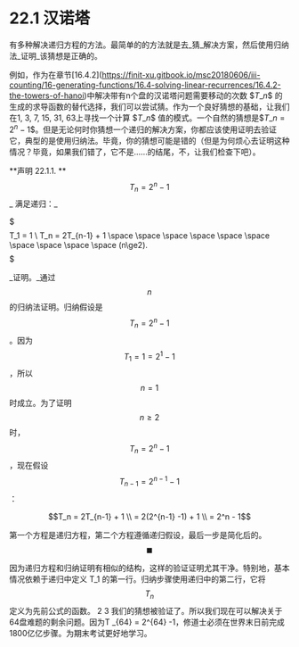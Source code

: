 # 22.1 汉诺塔

有多种解决递归方程的方法。最简单的的方法就是去\_猜\_解决方案，然后使用归纳法\_证明\_该猜想是正确的。

例如，作为在章节\[16.4.2]\(https://finit-xu.gitbook.io/msc20180606/iii-counting/16-generating-functions/16.4-solving-linear-recurrences/16.4.2-the-towers-of-hanoi)中解决带有n个盘的汉诺塔问题需要移动的次数 \$$T\_n\$$ 的生成的求导函数的替代选择，我们可以尝试猜。作为一个良好猜想的基础，让我们在1, 3, 7, 15, 31, 63上寻找一个计算 \$$T\_n\$$ 值的模式。一个自然的猜想是\$$T \_n = 2^n -1\$$。但是无论何时你猜想一个递归的解决方案，你都应该使用证明去验证它，典型的是使用归纳法。毕竟，你的猜想可能是错的（但是为何烦心去证明这种情况？毕竟，如果我们错了，它不是......的结尾，不，让我们检查下吧）。

\*\*声明 22.1.1. \*\*$$T _n = 2^n -1$$\_ 满足递归：\_

$$$ $$T_1 = 1  \\      T_n = 2T_{n-1} + 1  \space \space \space \space \space \space \space \space \space \space   (n\ge2).$$ $$$





\_证明。\_通过 $$n$$ 的归纳法证明。归纳假设是$$T _n = 2^n -1$$。因为$$T _1 = 1 = 2^1 -1$$，所以$$n = 1$$ 时成立。为了证明 $$n\ge2$$时，$$T _n = 2^n -1$$，现在假设$$T _{n-1} = 2^{n-1} -1$$：

$$T_n = 2T_{n-1} + 1 \\ = 2(2^{n-1} -1) + 1 \\ = 2^n - 1$$

第一个方程是递归方程，第二个方程遵循递归假设，最后一步是简化后的。 $$\blacksquare$$

因为递归方程和归纳证明有相似的结构，这样的验证证明尤其干净。特别地，基本情况依赖于递归中定义 T\_1 的第一行。归纳步骤使用递归中的第二行，它将$$T_n$$定义为先前公式的函数。 2 3 我们的猜想被验证了。所以我们现在可以解决关于64盘难题的剩余问题。因为T \_{64} = 2^{64} -1，修道士必须在世界末日前完成1800亿亿步骤。为期末考试更好地学习。
